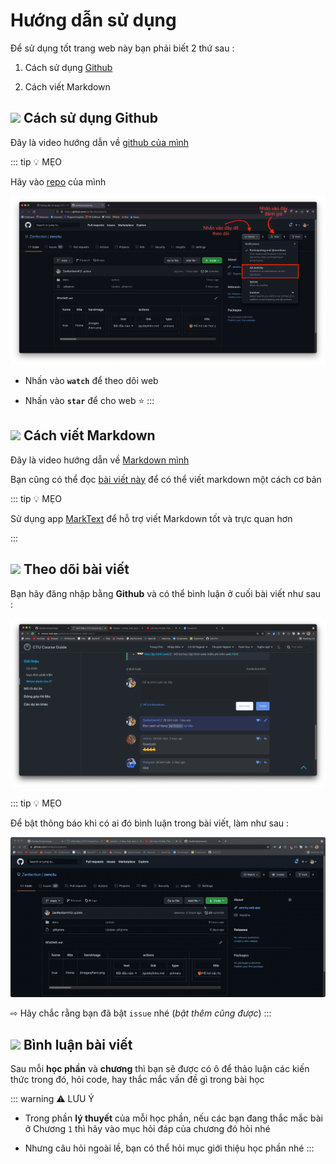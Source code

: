 # Hướng dẫn sử dụng

Để sử dụng tốt trang web này bạn phải biết 2 thứ sau :

1. Cách sử dụng [Github](https://github.com) 

2. Cách viết Markdown

## <img src="/images/docs/guide/github.png" width="40"> Cách sử dụng Github

Đây là video hướng dẫn về [github của mình](https://youtu.be/ho0ych_2mgo)

::: tip 💡 MẸO 

Hãy vào [repo](https://github.com/zenfection/zenctu) của mình

<img src="https://raw.githubusercontent.com/Zenfection/Image/master/2021/08/06-16-17-30-Screen%20Shot%202021-08-06%20at%2016.14.43.png">

- Nhấn vào **`watch`** để theo dõi web

- Nhấn vào **`star`** để cho web ⭐
:::

## <img src="/images/docs/guide/markdown.png" width="40"> Cách viết Markdown

Đây là video hướng dẫn về [Markdown mình](https://youtu.be/qdPoZN1rDSU)

Bạn cũng có thể đọc [bài viết này](https://viblo.asia/helps/cach-su-dung-markdown-bxjvZYnwkJZ) để có thể viết markdown một cách cơ bản 

::: tip 💡 MẸO 

Sử dụng app [MarkText](https://marktext.app) để hỗ trợ viết Markdown tốt và trực quan hơn

:::

## <img src="/images/docs/guide/follow.png" width="40"> Theo dõi bài viết

Bạn hãy đăng nhập bằng **Github** và có thể bình luận ở cuối bài viết như sau : 

<img src="https://raw.githubusercontent.com/Zenfection/Image/master/2021/08/06-20-39-44-Screen%20Shot%202021-08-06%20at%2020.39.34.png">

::: tip 💡 MẸO

Để bật thông báo khi có ai đó bình luận trong bài viết, làm như sau : 

<img src="https://raw.githubusercontent.com/Zenfection/Image/master/2021/08/06-20-43-06-2021-08-06%2020.42.37.gif">

⇨ Hãy chắc rằng bạn đã bật `issue` nhé (*bật thêm cũng được*)
:::

## <img src="/images/docs/guide/comment.png" width="40"> Bình luận bài viết

Sau mỗi **học phần** và **chương** thì bạn sẽ được có ô để thảo luận các kiến thức trong đó, hỏi code, hay thắc mắc vấn đề gì trong bài học

::: warning ⚠️ LƯU Ý

- Trong phần **lý thuyết** của mỗi học phần, nếu các bạn đang thắc mắc bài ở Chương `1` thì hãy vào mục hỏi đáp của chương đó hỏi nhé

- Nhưng câu hỏi ngoài lề, bạn có thể hỏi mục giới thiệu học phần nhé
:::